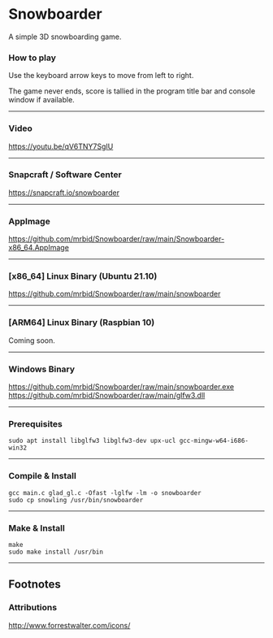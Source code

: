 # Snowboarder
A simple 3D snowboarding game.

### How to play

Use the keyboard arrow keys to move from left to right.

The game never ends, score is tallied in the program title bar and console window if available.

---

### Video
https://youtu.be/qV6TNY7SgIU

---

### Snapcraft / Software Center
https://snapcraft.io/snowboarder

---

### AppImage
https://github.com/mrbid/Snowboarder/raw/main/Snowboarder-x86_64.AppImage

---

### [x86_64] Linux Binary (Ubuntu 21.10)
https://github.com/mrbid/Snowboarder/raw/main/snowboarder

---

### [ARM64] Linux Binary (Raspbian 10)
Coming soon.

---

### Windows Binary
https://github.com/mrbid/Snowboarder/raw/main/snowboarder.exe <br>
https://github.com/mrbid/Snowboarder/raw/main/glfw3.dll

---

### Prerequisites
`sudo apt install libglfw3 libglfw3-dev upx-ucl gcc-mingw-w64-i686-win32`

---

### Compile & Install
```
gcc main.c glad_gl.c -Ofast -lglfw -lm -o snowboarder
sudo cp snowling /usr/bin/snowboarder
```

---

### Make & Install
```
make
sudo make install /usr/bin
```

---

## Footnotes

### Attributions
http://www.forrestwalter.com/icons/<br>
